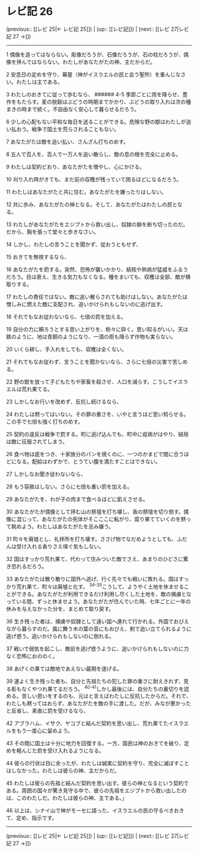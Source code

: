# レビ記 26

(previous:: [[レビ 25|← レビ記 25]]) | (up:: [[レビ記]]) | (next:: [[レビ 27|レビ記 27 →]])

***




1 
偶像を造ってはならない。彫像だろうが、石像だろうが、石の柱だろうが、偶像を拝んではならない。わたしがあなたがたの神、主だからだ。 



2 
安息日の定めを守り、幕屋（神がイスラエルの民と会う聖所）を重んじなさい。わたしは主である。 



3 
わたしのおきてに従って歩むなら、 ###### 4-5 季節ごとに雨を降らせ、豊作をもたらす。麦の脱穀はぶどうの時期までかかり、ぶどうの取り入れは次の種まきの時まで続く。不自由なく安心して暮らせるだろう。 



6 
少しの心配もない平和な毎日を送ることができる。危険な野の獣はわたしが追い払おう。戦争で国土を荒らされることもない。 



7 
あなたがたは敵を追い払い、さんざん打ちのめす。 



8 
五人で百人を、百人で一万人を追い散らし、敵の息の根を完全に止める。 



9 
わたしは契約どおり、あなたがたを増やし、心にかける。 



10 
刈り入れ時がきても、まだ前の収穫が残っていて困るほどになるだろう。 



11 
わたしはあなたがたと共に住む。あなたがたを嫌ったりはしない。 



12 
共に歩み、あなたがたの神となる。そして、あなたがたはわたしの民となる。 



13 
わたしがあなたがたをエジプトから救い出し、奴隷の鎖を断ち切ったのだ。だから、胸を張って堂々と歩きなさい。 



14 
しかし、わたしの言うことを聞かず、従おうともせず、 



15 
おきてを無視するなら、 



16 
あなたがたを罰する。突然、恐怖が襲いかかり、結核や熱病が猛威をふるうだろう。目は衰え、生きる気力もなくなる。種をまいても、収穫は全部、敵が横取りする。 



17 
わたしの責任ではない。敵に追い散らされても助けはしない。あなたがたは憎しみに燃えた敵に支配され、追いかけられもしないのに逃げ出す。 



18 
それでもなお従わないなら、七倍の罰を加える。 



19 
自分の力に頼ろうとする思い上がりを、粉々に砕く。思い知るがいい。天は鉄のように、地は青銅のようになり、一滴の雨も降らず作物も実らない。 



20 
いくら耕し、手入れをしても、収穫は全くない。 



21 
それでもなお従わず、言うことを聞かないなら、さらに七倍の災害で苦しめる。 



22 
野の獣を放って子どもたちや家畜を殺させ、人口を減らす。こうしてイスラエルは荒れ果てる。 



23 
しかしなお行いを改めず、反抗し続けるなら、 



24 
わたしは黙ってはいない。その罪の重さを、いやと言うほど思い知らせる。この手で七倍も強く打ちのめす。 



25 
契約の違反は戦争で罰する。町に逃げ込んでも、町中に疫病がはやり、結局は敵に征服されてしまう。 



26 
食べ物は底をつき、十家族分のパンを焼くのに、一つのかまどで間に合うほどになる。配給はわずかで、とうてい腹を満たすことはできない。 



27 
しかしなお聞き従わないなら、 



28 
もう容赦はしない。さらに七倍も重い罰を加える。 



29 
あなたがたを、わが子の肉まで食べるほどに飢えさせる。 



30 
あなたがたが偶像として拝む山の祭壇を打ち壊し、香の祭壇を切り倒す。偶像に混じって、あなたがたの死体がそこここに転がり、腐り果てていくのを黙って眺めよう。わたしはあなたがたを忌み嫌う。 



31 
町々を廃墟とし、礼拝所を打ち壊す。ささげ物でなだめようとしても、ふだんは受け入れる香りさえ嗅ぐ気もしない。 



32 
国はすっかり荒れ果て、代わって住みついた敵でさえ、あまりのひどさに驚き恐れるだろう。 



33 
あなたがたは散り散りに国外へ逃げ、行く先々でも戦いに敗れる。国はすっかり荒れ果て、町々は廃墟と化す。 <sup class="versenum">34-35</sup>こうして、ようやく土地を休ませることができる。あなたがたが利用できるだけ利用し尽くした土地を、敵の捕虜となっている間、ずっと休ませよう。あなたがたが住んでいた時、七年ごとに一年の休みを与えなかった分を、まとめて取り戻す。 



36 
生き残った者は、捕虜や奴隷として遠い国へ連れて行かれる。外国でおびえながら暮らすのだ。風に舞う木の葉の音にもおびえ、剣で追い立てられるように逃げ惑う。追いかけられもしないのに倒れる。 



37 
戦いで弱気を起こし、敵前を逃げ惑うように、追いかけられもしないのに力なく恐怖におののく。 



38 
あげくの果ては敵地であえない最期を遂げる。 



39 
運よく生き残った者も、自分と先祖たちの犯した罪の重さに耐えきれず、見る影もなくやつれ果てるだろう。 <sup class="versenum">40-41</sup>しかし最後には、自分たちの裏切りを認める。苦しい思いをするのも、元はと言えばわたしに反抗したからだ。それで、わたしも黙ってはおらず、あなたがたを敵の手に渡した。だが、みなが悪かったと反省し、素直に罰を受けるなら、 



42 
アブラハム、イサク、ヤコブと結んだ契約を思い出し、荒れ果てたイスラエルをもう一度心に留めよう。 



43 
その間に国土は十分に地力を回復する。一方、国民は神のおきてを破り、定めを軽んじた罰を受け入れるようになる。 



44 
彼らの行状は目に余ったが、わたしは誠実に契約を守り、完全に滅ぼすことはしなかった。わたしは彼らの神、主だからだ。 



45 
わたしは彼らの先祖と結んだ契約を思い出す。彼らの神となるという契約である。周囲の国々が驚き見守る中で、彼らの先祖をエジプトから救い出したのは、このわたしだ。わたしは彼らの神、主である。」 



46 
以上は、シナイ山で神がモーセに語った、イスラエルの民の守るべきおきて、定め、指示です。

***

(previous:: [[レビ 25|← レビ記 25]]) | (up:: [[レビ記]]) | (next:: [[レビ 27|レビ記 27 →]])
